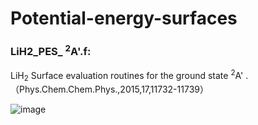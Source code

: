 # Potential-energy-surfaces
### LiH2_PES_ <sup>2</sup>A'.f:
LiH<sub>2</sub> Surface evaluation routines for the ground state <sup>2</sup>A' .（Phys.Chem.Chem.Phys.,2015,17,11732-11739）


![image](http://pubs.rsc.org/en/Image/Get?imageInfo.ImageType=GA&imageInfo.ImageIdentifier.ManuscriptID=C4CP05352D)

